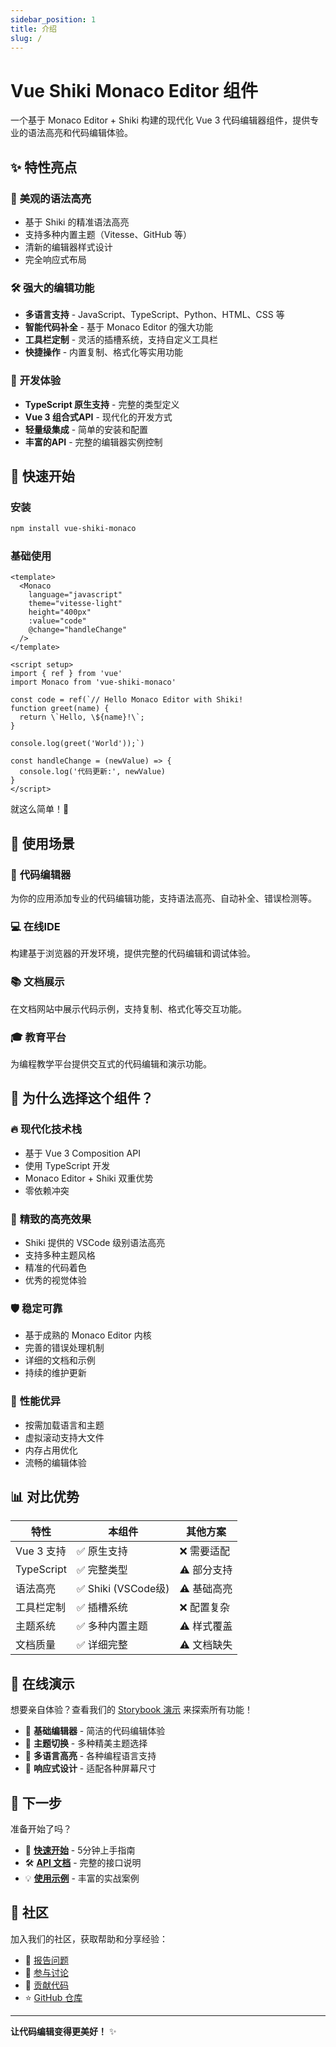 ```yaml
---
sidebar_position: 1
title: 介绍
slug: /
---
```


# Vue Shiki Monaco Editor  组件

一个基于 Monaco Editor + Shiki 构建的现代化 Vue 3 代码编辑器组件，提供专业的语法高亮和代码编辑体验。

## ✨ 特性亮点

### 🎨 **美观的语法高亮**
- 基于 Shiki 的精准语法高亮
- 支持多种内置主题（Vitesse、GitHub 等）
- 清新的编辑器样式设计
- 完全响应式布局

### 🛠️ **强大的编辑功能**
- **多语言支持** - JavaScript、TypeScript、Python、HTML、CSS 等
- **智能代码补全** - 基于 Monaco Editor 的强大功能
- **工具栏定制** - 灵活的插槽系统，支持自定义工具栏
- **快捷操作** - 内置复制、格式化等实用功能

### 🚀 **开发体验**
- **TypeScript 原生支持** - 完整的类型定义
- **Vue 3 组合式API** - 现代化的开发方式
- **轻量级集成** - 简单的安装和配置
- **丰富的API** - 完整的编辑器实例控制

## 🏃 快速开始

### 安装

```bash
npm install vue-shiki-monaco
```

### 基础使用

```vue
<template>
  <Monaco
    language="javascript"
    theme="vitesse-light"
    height="400px"
    :value="code"
    @change="handleChange"
  />
</template>

<script setup>
import { ref } from 'vue'
import Monaco from 'vue-shiki-monaco'

const code = ref(`// Hello Monaco Editor with Shiki!
function greet(name) {
  return \`Hello, \${name}!\`;
}

console.log(greet('World'));`)

const handleChange = (newValue) => {
  console.log('代码更新:', newValue)
}
</script>
```

就这么简单！🎉

## 🎯 使用场景

### 📝 **代码编辑器**
为你的应用添加专业的代码编辑功能，支持语法高亮、自动补全、错误检测等。

### 💻 **在线IDE**
构建基于浏览器的开发环境，提供完整的代码编辑和调试体验。

### 📚 **文档展示**
在文档网站中展示代码示例，支持复制、格式化等交互功能。

### 🎓 **教育平台**
为编程教学平台提供交互式的代码编辑和演示功能。

## 🌟 为什么选择这个组件？

### 🔥 **现代化技术栈**
- 基于 Vue 3 Composition API
- 使用 TypeScript 开发
- Monaco Editor + Shiki 双重优势
- 零依赖冲突

### 🎨 **精致的高亮效果**
- Shiki 提供的 VSCode 级别语法高亮
- 支持多种主题风格
- 精准的代码着色
- 优秀的视觉体验

### 🛡️ **稳定可靠**
- 基于成熟的 Monaco Editor 内核
- 完善的错误处理机制
- 详细的文档和示例
- 持续的维护更新

### 🚀 **性能优异**
- 按需加载语言和主题
- 虚拟滚动支持大文件
- 内存占用优化
- 流畅的编辑体验

## 📊 对比优势

| 特性 | 本组件 | 其他方案 |
|------|--------|----------|
| Vue 3 支持 | ✅ 原生支持 | ❌ 需要适配 |
| TypeScript | ✅ 完整类型 | ⚠️ 部分支持 |
| 语法高亮 | ✅ Shiki (VSCode级) | ⚠️ 基础高亮 |
| 工具栏定制 | ✅ 插槽系统 | ❌ 配置复杂 |
| 主题系统 | ✅ 多种内置主题 | ⚠️ 样式覆盖 |
| 文档质量 | ✅ 详细完整 | ⚠️ 文档缺失 |

## 🎪 在线演示

想要亲自体验？查看我们的 [Storybook 演示](http://localhost:6006) 来探索所有功能！

- 🔗 **基础编辑器** - 简洁的代码编辑体验
- 🎨 **主题切换** - 多种精美主题选择
- 🌈 **多语言高亮** - 各种编程语言支持
- 📱 **响应式设计** - 适配各种屏幕尺寸

## 🚀 下一步

准备开始了吗？

- 📖 **[快速开始](./getting-started)** - 5分钟上手指南
- 🛠️ **[API 文档](./api)** - 完整的接口说明
- 💡 **[使用示例](./examples)** - 丰富的实战案例

## 🤝 社区

加入我们的社区，获取帮助和分享经验：

- 🐛 [报告问题](https://github.com/your-org/monaco-editor/issues)
- 💬 [参与讨论](https://github.com/your-org/monaco-editor/discussions)
- 📝 [贡献代码](https://github.com/your-org/monaco-editor/pulls)
- ⭐ [GitHub 仓库](https://github.com/your-org/monaco-editor)

---

**让代码编辑变得更美好！** ✨
